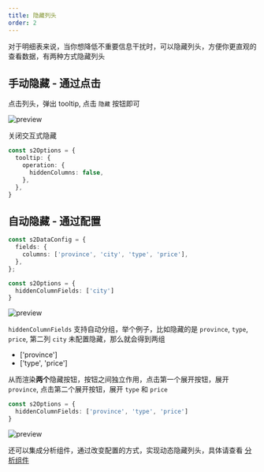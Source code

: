 ```yaml
---
title: 隐藏列头
order: 2
---
```


对于明细表来说，当你想降低不重要信息干扰时，可以隐藏列头，方便你更直观的查看数据，有两种方式隐藏列头

<playground path='interaction/demo/hide-columns.ts' rid='container' height='400'></playground>

## 手动隐藏 - 通过点击

点击列头，弹出 tooltip, 点击 `隐藏` 按钮即可

![preview](https://gw.alipayobjects.com/zos/antfincdn/pBa8%24Q1gG/15a1cdef-a4b1-4fcf-a2cf-b6f4a39f710b.png)

关闭交互式隐藏

```ts
const s2Options = {
  tooltip: {
    operation: {
      hiddenColumns: false,
    },
  },
}
```

## 自动隐藏 - 通过配置

```ts
const s2DataConfig = {
  fields: {
    columns: ['province', 'city', 'type', 'price'],
  },
};

const s2Options = {
  hiddenColumnFields: ['city']
}
```

![preview](https://gw.alipayobjects.com/zos/antfincdn/niXiAVu74/5f9adba7-923c-431f-aa37-95f2d892da8c.png)

`hiddenColumnFields` 支持自动分组，举个例子，比如隐藏的是 `province`, `type`, `price`, 第二列 `city` 未配置隐藏，那么就会得到两组

- ['province']
- ['type', 'price']

从而渲染**两个**隐藏按钮，按钮之间独立作用，点击第一个展开按钮，展开 `province`, 点击第二个展开按钮，展开 `type` 和 `price`

```ts
const s2Options = {
  hiddenColumnFields: ['province', 'type', 'price']
}
```

![preview](https://gw.alipayobjects.com/zos/antfincdn/TLJEeN7iG/388c8320-ab7a-4601-b8d6-77d186516fb2.png)

还可以集成分析组件，通过改变配置的方式，实现动态隐藏列头，具体请查看 [分析组件](#)
